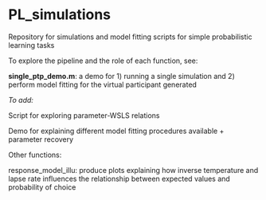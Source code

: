 # PL_simulations

Repository for simulations and model fitting scripts for simple probabilistic learning tasks

To explore the pipeline and the role of each function, see:

**single_ptp_demo.m**: a demo for 1) running a single simulation and 2) perform model fitting for the virtual participant generated




*To add:*

Script for exploring parameter-WSLS relations

Demo for explaining different model fitting procedures available + parameter recovery

Other functions:

response_model_illu: produce plots explaining how inverse temperature and lapse rate influences the relationship between expected values and probability of choice
